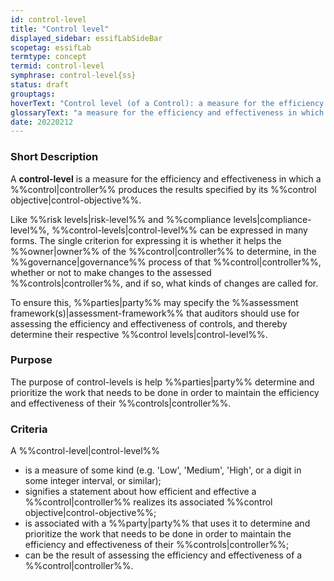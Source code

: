 ```yaml
---
id: control-level
title: "Control level"
displayed_sidebar: essifLabSideBar
scopetag: essifLab
termtype: concept
termid: control-level
symphrase: control-level{ss}
status: draft
grouptags:
hoverText: "Control level (of a Control): a measure for the efficiency and effectiveness in which a Control produces the results of its Control Objective."
glossaryText: "a measure for the efficiency and effectiveness in which a %%control^controller%% produces the results specified by its %%control objective^control-objective%%"
date: 20220212
---
```


### Short Description
A **control-level** is a measure for the efficiency and effectiveness in which a %%control|controller%% produces the results specified by its %%control objective|control-objective%%.

Like %%risk levels|risk-level%% and %%compliance levels|compliance-level%%, %%control-levels|control-level%% can be expressed in many forms. The single criterion for expressing it is whether it helps the %%owner|owner%% of the %%control|controller%% to determine, in the %%governance|governance%% process of that %%control|controller%%, whether or not to make changes to the assessed %%controls|controller%%, and if so, what kinds of changes are called for.

To ensure this, %%parties|party%% may specify the %%assessment framework(s)|assessment-framework%% that auditors should use for assessing the efficiency and effectiveness of controls, and thereby determine their respective %%control levels|control-level%%.

### Purpose
The purpose of control-levels is help %%parties|party%% determine and prioritize the work that needs to be done in order to maintain the efficiency and effectiveness of their %%controls|controller%%.

### Criteria
A %%control-level|control-level%%
- is a measure of some kind (e.g. 'Low', 'Medium', 'High', or a digit in some integer interval, or similar);
- signifies a statement about how efficient and effective a %%control|controller%% realizes its associated %%control objective|control-objective%%;
- is associated with a %%party|party%% that uses it to determine and prioritize the work that needs to be done in order to maintain the efficiency and effectiveness of their %%controls|controller%%;
- can be the result of assessing the efficiency and effectiveness of a %%control|controller%%.
